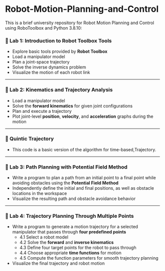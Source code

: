 # Robot-Motion-Planning-and-Control
This is a brief university repository for Robot Motion Planning and Control using RoboToolbox and Python 3.8.10:

### 🔬 Lab 1: Introduction to Robot Toolbox Tools

- Explore basic tools provided by **Robot Toolbox**  
- Load a manipulator model  
- Plan a joint-space trajectory  
- Solve the inverse dynamics problem  
- Visualize the motion of each robot link  

---

### 🔧 Lab 2: Kinematics and Trajectory Analysis

- Load a manipulator model  
- Solve the **forward kinematics** for given joint configurations  
- Plan and execute a trajectory  
- Plot joint-level **position**, **velocity**, and **acceleration** graphs during the motion

---
### 🧩 Quintic Trajectory
- This code is a basic version of the algorithm for time-based,Trajectory.

---
### 🧭 Lab 3: Path Planning with Potential Field Method

- Write a program to plan a path from an initial point to a final point while avoiding obstacles using the **Potential Field Method**
- Independently define the initial and final positions, as well as obstacle locations in the workspace
- Visualize the resulting path and obstacle avoidance behavior

---

### 🤖 Lab 4: Trajectory Planning Through Multiple Points

- Write a program to generate a motion trajectory for a selected manipulator that passes through **four predefined points**
  - 4.1 Select a robot model  
  - 4.2 Solve the **forward** and **inverse kinematics**  
  - 4.3 Define four target points for the robot to pass through  
  - 4.4 Choose appropriate **time functions** for motion  
  - 4.5 Compute the function parameters for smooth trajectory planning  
- Visualize the final trajectory and robot motion

  
